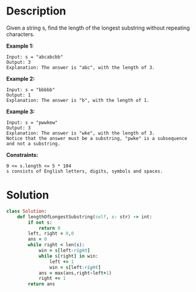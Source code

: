 # Description

Given a string s, find the length of the longest substring without repeating characters.

**Example 1:**
```
Input: s = "abcabcbb"
Output: 3
Explanation: The answer is "abc", with the length of 3.
```
**Example 2:**
```
Input: s = "bbbbb"
Output: 1
Explanation: The answer is "b", with the length of 1.
```
**Example 3:**
```
Input: s = "pwwkew"
Output: 3
Explanation: The answer is "wke", with the length of 3.
Notice that the answer must be a substring, "pwke" is a subsequence and not a substring.
```
**Constraints:**
```
0 <= s.length <= 5 * 104
s consists of English letters, digits, symbols and spaces.
```

# Solution
```ruby
class Solution:
    def lengthOfLongestSubstring(self, s: str) -> int:
        if not s:
            return 0
        left, right = 0,0
        ans = 0       
        while right < len(s):
            win = s[left:right]                       
            while s[right] in win:
                left += 1
                win = s[left:right]
            ans = max(ans,right-left+1)
            right += 1
        return ans
```
